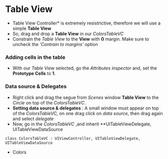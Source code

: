 
# Table View

  * Table View Controller* is extremely resistrictive, therefore we will use a simple **Table View**
  * So, drag and drop a **Table View** in our *ColorsTableVC*
  * Constrain the *Table View* to the **View** with **0** margin. Make sure to uncheck the *'Contrain to margins'* option

### Adding cells in the table 
  * With our *Table View* selected, go the *Attributes inspector* and, set the **Prototype Cells** to **1**.

### Data source & Delegates

  * Right click and drag the segue from *Scenes* window **Table View** to the *Circle* on top of the *ColorsTableVC*.
  * **Setting data source & delegates** : A small window must appear on top of the *ColorsTableVC*, on one drag click on *data source*, then drag again and select *delegate*
  * Now, go in the *ColorsTableVC* ,and inherit **UITableViewDelegate, UITableViewDataSource
   ```
   class ColorsTableVC : UIViewController, UITableViewDelegate, UITableViewDataSource
   ```
  * Colors
